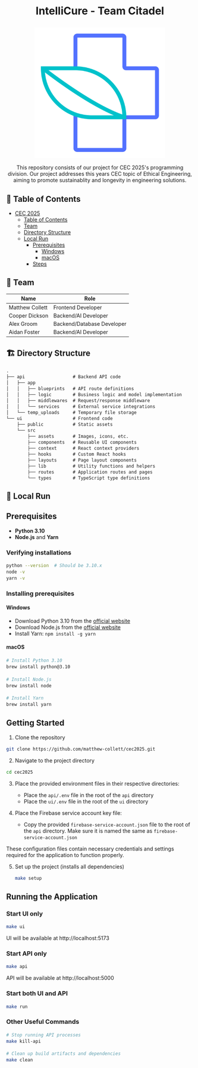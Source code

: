 # <p align="center">IntelliCure - Team Citadel</p>

<p align="center"><img src="ui/src/assets/icon.svg" width="350px"/></p>
<p align="center">This repository consists of our project for CEC 2025's programming division. Our project addresses this years CEC topic of Ethical Engineering, aiming to promote sustainablity and longevity in engineering solutions.</p>

## 🧭 Table of Contents

- [CEC 2025](#cec2025)
  - [Table of Contents](#-table-of-contents)
  - [Team](#-team)
  - [Directory Structure](#-directory-structure)
  - [Local Run](#-local-run)
    - [Prerequisites](#prerequisites)
      - [Windows](#windows)
      - [macOS](#macos)
    - [Steps](#steps)

## 👥 Team

| Name            | Role                       |
| --------------- | -------------------------- |
| Matthew Collett | Frontend Developer         |
| Cooper Dickson  | Backend/AI Developer       |
| Alex Groom      | Backend/Database Developer |
| Aidan Foster    | Backend/AI Developer       |

## 🏗️ Directory Structure

```
.
├── api                  # Backend API code
│   ├── app
│   │   ├── blueprints   # API route definitions
│   │   ├── logic        # Business logic and model implementation
│   │   ├── middlewares  # Request/response middleware
│   │   └── services     # External service integrations
│   └── temp_uploads     # Temporary file storage
└── ui                   # Frontend code
    ├── public           # Static assets
    └── src
        ├── assets       # Images, icons, etc.
        ├── components   # Reusable UI components
        ├── context      # React context providers
        ├── hooks        # Custom React hooks
        ├── layouts      # Page layout components
        ├── lib          # Utility functions and helpers
        ├── routes       # Application routes and pages
        └── types        # TypeScript type definitions
```

## 🚀 Local Run

## Prerequisites

- **Python 3.10**
- **Node.js** and **Yarn**

### Verifying installations

```bash
python --version  # Should be 3.10.x
node -v
yarn -v
```

### Installing prerequisites

#### Windows

- Download Python 3.10 from the [official website](https://www.python.org/downloads/release/python-3100/)
- Download Node.js from the [official website](https://nodejs.org/)
- Install Yarn: `npm install -g yarn`

#### macOS

```bash
# Install Python 3.10
brew install python@3.10

# Install Node.js
brew install node

# Install Yarn
brew install yarn
```

## Getting Started

1. Clone the repository

```bash
git clone https://github.com/matthew-collett/cec2025.git
```

2. Navigate to the project directory

```bash
cd cec2025
```

3. Place the provided environment files in their respective directories:

   - Place the `api/.env` file in the root of the `api` directory
   - Place the `ui/.env` file in the root of the `ui` directory

4. Place the Firebase service account key file:
   - Copy the provided `firebase-service-account.json` file to the root of the `api` directory. Make sure it is named the same as `firebase-service-account.json`

These configuration files contain necessary credentials and settings required for the application to function properly.

5. Set up the project (installs all dependencies)
   ```bash
   make setup
   ```

## Running the Application

### Start UI only

```bash
make ui
```

UI will be available at http://localhost:5173

### Start API only

```bash
make api
```

API will be available at http://localhost:5000

### Start both UI and API

```bash
make run
```

### Other Useful Commands

```bash
# Stop running API processes
make kill-api

# Clean up build artifacts and dependencies
make clean
```
